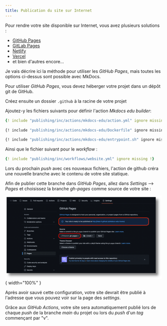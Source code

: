```yaml
---
title: Publication du site sur Internet
---
```


Pour rendre votre site disponible sur Internet, vous avez plusieurs solutions :

- [GitHub Pages](https://pages.github.com/)
- [GitLab Pages](https://docs.gitlab.com/ee/user/project/pages/)
- [Netlify](https://www.netlify.com/)
- [Vercel](https://vercel.com/)
- et bien d'autres encore...

Je vais décrire ici la méthode pour utiliser les _GitHub Pages_, mais toutes
les options ci-dessus sont possible avec MkDocs.

Pour utiliser _GitHub Pages_, vous devez héberger votre projet dans un dépôt git
de GitHub.

Créez ensuite un dossier `.github` à la racine de votre projet

Ajoutez-y les fichiers suivants pour définir l'action _Mkdocs edu builder_:

```yaml title="actions/mkdocs-edu/action.yml"
{! include "publishing/inc/actions/mkdocs-edu/action.yml" ignore missing !}
```

```Dockerfile title="actions/mkdocs-edu/Dockerfile"
{! include "publishing/inc/actions/mkdocs-edu/Dockerfile" ignore missing !}
```

```bash title="actions/mkdocs-edu/entrypoint.sh"
{! include "publishing/inc/actions/mkdocs-edu/entrypoint.sh" ignore missing !}
```

Ainsi que le fichier suivant pour le _workflow_ :

```yaml title="workflows/website.yml"
{! include "publishing/inc/workflows/website.yml" ignore missing !}
```

Lors du prochain _push_ avec ces nouveaux fichiers, l'action de github
créra une nouvelle branche avec le contenu de votre site statique.

Afin de publier cette branche dans _GitHub Pages_, allez dans _Settings_ --> _Pages_
et choisissez la branche _gh-pages_ comme source de votre site :

![settings](publishing/img/gh-pages-settings.png){ width="100%" }

Après avoir sauvé cette configuration, votre site devrait être publié
à l'adresse que vous pouvez voir sur la page des _settings_.

Grâce aux _GitHub Actions_, votre site sera automatiquement publié
lors de chaque _push_ de la branche _main_ du projet ou lors du
_push_ d'un _tag_ commençant par "v".